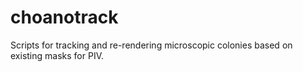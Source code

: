 # choanotrack
Scripts for tracking and re-rendering microscopic colonies based on existing masks for PIV.
